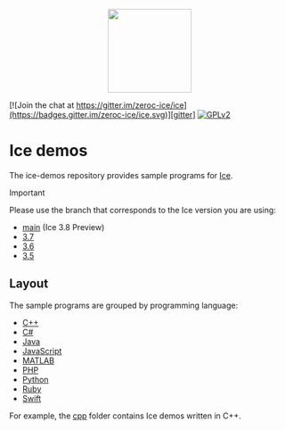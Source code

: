 <p align="center">
  <img src="https://raw.githubusercontent.com/zeroc-ice/ice-demos/main/.github/assets/ice-banner.svg" height="150" width="150" />
</p>

[![Join the chat at https://gitter.im/zeroc-ice/ice](https://badges.gitter.im/zeroc-ice/ice.svg)][gitter]
[![GPLv2](https://img.shields.io/github/license/zeroc-ice/ice?color=red)][GPLv2]

# Ice demos

The ice-demos repository provides sample programs for [Ice](https://github.com/zeroc-ice/ice).

> [!IMPORTANT]
> Please use the branch that corresponds to the Ice version you are using:
>
> - [main](https://github.com/zeroc-ice/ice/tree/main) (Ice 3.8 Preview)
> - [3.7](https://github.com/zeroc-ice/ice-demos/tree/3.7)
> - [3.6](https://github.com/zeroc-ice/ice-demos/tree/3.6)
> - [3.5](https://github.com/zeroc-ice/ice-demos/tree/3.5)

## Layout

The sample programs are grouped by programming language:

- [C++](./cpp)
- [C#](./csharp)
- [Java](./java)
- [JavaScript](./js)
- [MATLAB](./matlab)
- [PHP](./php)
- [Python](./python)
- [Ruby](./ruby)
- [Swift](./swift)

For example, the [cpp](./cpp) folder contains Ice demos written in C++.

[gitter]: https://gitter.im/zeroc-ice/ice?utm_source=badge&utm_medium=badge&utm_campaign=pr-badge&utm_content=badge
[GPLv2]: https://github.com/zeroc-ice/ice/blob/3.7/LICENSE
